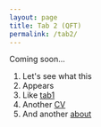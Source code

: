 ```yaml
---
layout: page
title: Tab 2 (QFT)
permalink: /tab2/
---
```


Coming soon...

1. Let's see what this  
2. Appears 
3. Like [tab1](tab1.md)
4. Another [CV](CV.md)
5. And another [about](about.md)
 